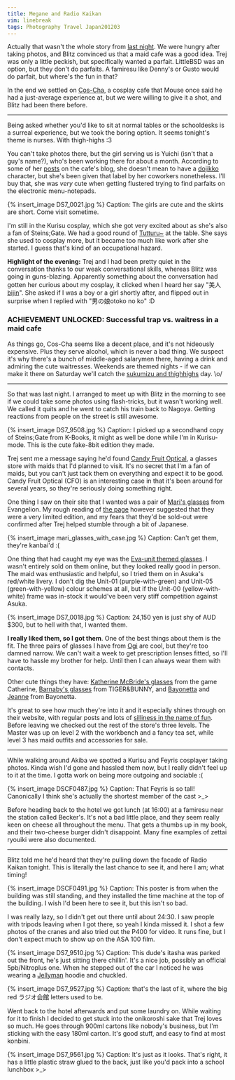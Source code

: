```yaml
---
title: Megane and Radio Kaikan
vim: linebreak
tags: Photography Travel Japan201203
---
```


Actually that wasn't the whole story from [last night](/2012/03/06/ramen-to-tarot-to-kurisu.html). We were hungry after taking photos, and Blitz convinced us that a maid cafe was a good idea. Trej was only a little peckish, but specifically wanted a parfait. LittleBSD was an option, but they don't do parfaits. A famiresu like Denny's or Gusto would do parfait, but where's the fun in that?

In the end we settled on [Cos-Cha](http://www.cos-cha.com/), a cosplay cafe that Mouse once said he had a just-average experience at, but we were willing to give it a shot, and Blitz had been there before.

-----

Being asked whether you'd like to sit at normal tables or the schooldesks is a surreal experience, but we took the boring option. It seems tonight's theme is nurses. With thigh-highs  :3

You can't take photos there, but the girl serving us is Yuichi (isn't that a guy's name?), who's been working there for about a month. According to some of her [posts](http://blog.livedoor.jp/cos_cha/archives/52260461.html) on the cafe's blog, she doesn't mean to have a [dojikko](http://tvtropes.org/pmwiki/pmwiki.php/Main/Dojikko) character, but she's been given that label by her coworkers nonetheless. I'll buy that, she was *very* cute when getting flustered trying to find parfaits on the electronic menu-notepads.

{% insert_image DS7_0021.jpg %}
Caption: The girls are cute and the skirts are short. Come visit sometime.

I'm still in the Kurisu cosplay, which she got very excited about as she's also a fan of Steins;Gate. We had a good round of [Tutturu~](http://www.youtube.com/watch?v=gycSZoYzEks) at the table. She says she used to cosplay more, but it became too much like work after she started. I guess that's kind of an occupational hazard.

**Highlight of the evening:** Trej and I had been pretty quiet in the conversation thanks to our weak conversational skills, whereas Blitz was going in guns-blazing. Apparently something about the conversation had gotten her curious about my cosplay, it clicked when I heard her say "<ruby>美人<rt><rp>(</rp><a href="http://jisho.org/words?jap=%E7%BE%8E%E4%BA%BA">bijin</a><rp>)</rp></rt></ruby>". She asked if I was a boy or a girl shortly after, and flipped out in surprise when I replied with "<ruby>男の娘<rt><rp>(</rp>otoko no ko<rp>)</rp></rt></ruby>" :D

### ACHIEVEMENT UNLOCKED: Successful trap vs. waitress in a maid cafe

As things go, Cos-Cha seems like a decent place, and it's not hideously expensive. Plus they serve alcohol, which is never a bad thing. We suspect it's why there's a bunch of middle-aged salarymen there, having a drink and admiring the cute waitresses. Weekends are themed nights - if we can make it there on Saturday we'll catch the [sukumizu and thighhighs](http://danbooru.donmai.us/post/show/1108674/) day. \o/

-----

So that was last night. I arranged to meet up with Blitz in the morning to see if we could take some photos using flash-tricks, but it wasn't working well. We called it quits and he went to catch his train back to Nagoya. Getting reactions from people on the street is still awesome.

{% insert_image DS7_9508.jpg %}
Caption: I picked up a secondhand copy of Steins;Gate from K-Books, it might as well be done while I'm in Kurisu-mode. This is the cute fake-8bit edition they made.

Trej sent me a message saying he'd found [Candy Fruit Optical](http://www.canful-megane.com/), a glasses store with maids that I'd planned to visit. It's no secret that I'm a fan of maids, but you can't just tack them on everything and expect it to be good. Candy Fruit Optical (CFO) is an interesting case in that it's been around for several years, so they're seriously doing something right.

One thing I saw on their site that I wanted was a pair of [Mari's glasses](http://danbooru.donmai.us/post/show/1027655/) from Evangelion. My rough reading of [the page](http://blog.livedoor.jp/moe_megane/archives/55466128.html) however suggested that they were a very limited edition, and my fears that they'd be sold-out were confirmed after Trej helped stumble through a bit of Japanese.

{% insert_image mari_glasses_with_case.jpg %}
Caption: Can't get them, they're kanbai'd :(

One thing that had caught my eye was the [Eva-unit themed glasses](http://blog.livedoor.jp/moe_megane/archives/55509952.html). I wasn't entirely sold on them online, but they looked really good in person. The maid was enthusiastic and helpful, so I tried them on in Asuka's red/white livery. I don't dig the Unit-01 (purple-with-green) and Unit-05 (green-with-yellow) colour schemes at all, but if the Unit-00 (yellow-with-white) frame was in-stock it would've been very stiff competition against Asuka.

{% insert_image DS7_0018.jpg %}
Caption: 24,150 yen is just shy of AUD $300, but to hell with that, I wanted them.

**I really liked them, so I got them**. One of the best things about them is the fit. The three pairs of glasses I have from [Ogi](http://www.ogieyewear.com/) are cool, but they're too damned narrow. We can't wait a week to get prescription lenses fitted, so I'll have to hassle my brother for help. Until then I can always wear them with contacts.

Other cute things they have: [Katherine McBride's glasses](http://blog.livedoor.jp/moe_megane/archives/55502043.html) from the game Catherine, [Barnaby's glasses](http://blog.livedoor.jp/moe_megane/archives/55469557.html) from TIGER&BUNNY, and [Bayonetta](http://www.canful-megane.com/info/BAYONETTA.html) and [Jeanne](http://www.canful-megane.com/info/Jeanne.html) from Bayonetta.

It's great to see how much they're into it and it especially shines through on their website, with regular posts and lots of [silliness in the name of fun](http://blog.livedoor.jp/moe_megane/archives/55501356.html). Before leaving we checked out the rest of the store's three levels. The Master was up on level 2 with the workbench and a fancy tea set, while level 3 has maid outfits and accessories for sale.

-----

While walking around Akiba we spotted a Kurisu and Feyris cosplayer taking photos. Kinda wish I'd gone and hassled them now, but I really didn't feel up to it at the time. I gotta work on being more outgoing and sociable :(

{% insert_image DSCF0487.jpg %}
Caption: That Feyris is so tall! Canonically I think she's actually the shortest member of the cast >_>

Before heading back to the hotel we got lunch (at 16:00) at a famiresu near the station called Becker's. It's not a bad little place, and they seem really keen on cheese all throughout the menu. That gets a thumbs up in my book, and their two-cheese burger didn't disappoint. Many fine examples of zettai ryouiki were also documented.

-----

Blitz told me he'd heard that they're pulling down the facade of Radio Kaikan tonight. This is literally the last chance to see it, and here I am; what timing!

{% insert_image DSCF0491.jpg %}
Caption: This poster is from when the building was still standing, and they installed the time machine at the top of the building. I wish I'd been here to see it, but this isn't so bad.

I was really lazy, so I didn't get out there until about 24:30. I saw people with tripods leaving when I got there, so yeah I kinda missed it. I shot a few photos of the cranes and also tried out the P400 for video. It runs fine, but I don't expect much to show up on the ASA 100 film.

{% insert_image DS7_9510.jpg %}
Caption: This dude's itasha was parked out the front, he's just sitting there chillin'. It's a nice job, possibly an official 5pb/Nitroplus one. When he stepped out of the car I noticed he was wearing a [Jellyman](http://www.cospa.com/detail/id/00000035764) hoodie and chuckled.

{% insert_image DS7_9527.jpg %}
Caption: that's the last of it, where the big red ラジオ会館 letters used to be.

Went back to the hotel afterwards and put some laundry on. While waiting for it to finish I decided to get stuck into the onikoroshi sake that Trej loves so much. He goes through 900ml cartons like nobody's business, but I'm sticking with the easy 180ml carton. It's good stuff, and easy to find at most konbini.

{% insert_image DS7_9561.jpg %}
Caption: It's just as it looks. That's right, it has a little plastic straw glued to the back, just like you'd pack into a school lunchbox >_>

